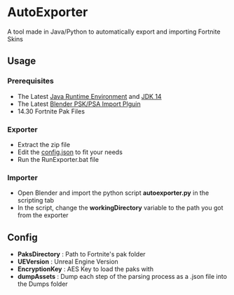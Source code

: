 # AutoExporter
A tool made in Java/Python to automatically export and importing Fortnite Skins

## Usage

### Prerequisites
* The Latest [Java Runtime Environment](https://www.oracle.com/java/technologies/javase-server-jre8-downloads.html) and [JDK 14](https://www.oracle.com/java/technologies/javase/jdk14-archive-downloads.html)
* The Latest [Blender PSK/PSA Import Plguin](https://github.com/Befzz/blender3d_import_psk_psa)
* 14.30 Fortnite Pak Files


### Exporter
* Extract the zip file
* Edit the [config.json](#Config) to fit your needs
* Run the RunExporter.bat file

### Importer
* Open Blender and import the python script **autoexporter.py** in the scripting tab
* In the script, change the **workingDirectory** variable to the path you got from the exporter

## Config
* **PaksDirectory** : Path to Fortnite's pak folder
* **UEVersion** : Unreal Engine Version
* **EncryptionKey** : AES Key to load the paks with
* **dumpAssets** : Dump each step of the parsing process as a .json file into the Dumps folder
